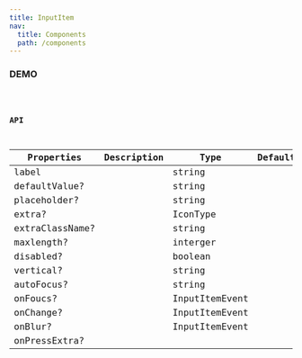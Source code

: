 ```yaml
---
title: InputItem
nav:
  title: Components
  path: /components
---
```


### DEMO

<code src="./demo/basic.tsx" />

### API

| Properties | Description | Type | Default |
| --- | --- | --- | --- |
| label |  | string |  |
| defaultValue? |  | string | |
| placeholder? |  | string |  |
| extra?| | IconType| |
| extraClassName? | | string | |
| maxlength? |  | interger | |
| disabled? |  | boolean | |
| vertical? | | string | |
| autoFocus? |  | string | |
| onFoucs? |  | InputItemEvent | |
| onChange? |  | InputItemEvent | |
| onBlur? |  | InputItemEvent | |
| onPressExtra? |  |  | |

